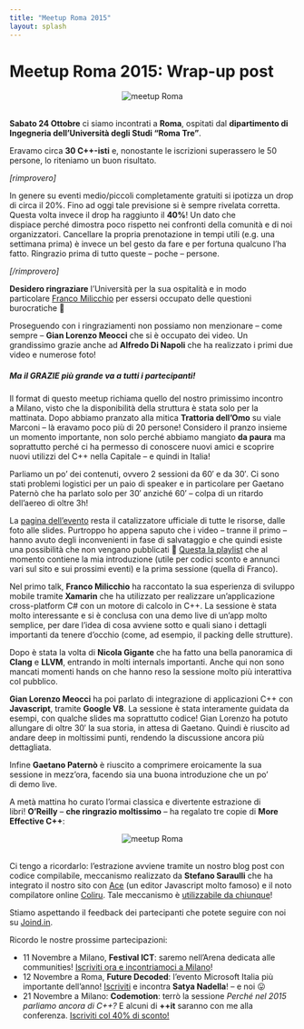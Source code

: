 ```yaml
---
title: "Meetup Roma 2015"
layout: splash
---
```


# Meetup Roma 2015: Wrap-up post

<center>
<img src="https://ilpropheta.github.io/pics/meetup-roma15.png" alt="meetup Roma">
</center>
<br/>

**Sabato 24 Ottobre** ci siamo incontrati a **Roma**, ospitati dal **dipartimento di Ingegneria dell’Università degli Studi “Roma Tre”**.

Eravamo circa **30 C++-isti** e, nonostante le iscrizioni superassero le 50 persone, lo riteniamo un buon risultato.

_\[rimprovero\]_

In genere su eventi medio/piccoli completamente gratuiti si ipotizza un drop di circa il 20%. Fino ad oggi tale previsione si è sempre rivelata corretta. Questa volta invece il drop ha raggiunto il **40%**! Un dato che dispiace perché dimostra poco rispetto nei confronti della comunità e di noi organizzatori. Cancellare la propria prenotazione in tempi utili (e.g. una settimana prima) è invece un bel gesto da fare e per fortuna qualcuno l’ha fatto. Ringrazio prima di tutto queste – poche – persone.

_\[/rimprovero\]_

**Desidero ringraziare** l’Università per la sua ospitalità e in modo particolare [Franco Milicchio](http://plm.dia.uniroma3.it/milicchio/) per essersi occupato delle questioni burocratiche 🙂

Proseguendo con i ringraziamenti non possiamo non menzionare – come sempre – **Gian Lorenzo Meocci** che si è occupato dei video. Un grandissimo grazie anche ad **Alfredo Di Napoli** che ha realizzato i primi due video e numerose foto!

##### Ma il GRAZIE più grande va a tutti i partecipanti!

Il format di questo meetup richiama quello del nostro primissimo incontro a Milano, visto che la disponibilità della struttura è stata solo per la mattinata. Dopo abbiamo pranzato alla mitica **Trattoria dell’Omo** su viale Marconi – là eravamo poco più di 20 persone! Considero il pranzo insieme un momento importante, non solo perché abbiamo mangiato **da paura** ma soprattutto perché ci ha permesso di conoscere nuovi amici e scoprire nuovi utilizzi del C++ nella Capitale – e quindi in Italia!

Parliamo un po’ dei contenuti, ovvero 2 sessioni da 60′ e da 30′. Ci sono stati problemi logistici per un paio di speaker e in particolare per Gaetano Paternò che ha parlato solo per 30′ anziché 60′ – colpa di un ritardo dell’aereo di oltre 3h!

La [pagina dell’evento](http://www.italiancpp.org/eventi/2015-10-24-meetup-roma) resta il catalizzatore ufficiale di tutte le risorse, dalle foto alle slides. Purtroppo ho appena saputo che i video – tranne il primo – hanno avuto degli inconvenienti in fase di salvataggio e che quindi esiste una possibilità che non vengano pubblicati 🙁 [Questa la playlist](https://www.youtube.com/playlist?list=PLsCm1Hs016LUndbvlb7G56i44a3G6jwBQ) che al momento contiene la mia introduzione (utile per codici sconto e annunci vari sul sito e sui prossimi eventi) e la prima sessione (quella di Franco).

Nel primo talk, **Franco Milicchio** ha raccontato la sua esperienza di sviluppo mobile tramite **Xamarin** che ha utilizzato per realizzare un’applicazione cross-platform C# con un motore di calcolo in C++. La sessione è stata molto interessante e si è conclusa con una demo live di un’app molto semplice, per dare l’idea di cosa avviene sotto e quali siano i dettagli importanti da tenere d’occhio (come, ad esempio, il packing delle strutture).

Dopo è stata la volta di **Nicola Gigante** che ha fatto una bella panoramica di **Clang** e **LLVM**, entrando in molti internals importanti. Anche qui non sono mancati momenti hands on che hanno reso la sessione molto più interattiva col pubblico.

**Gian Lorenzo Meocci** ha poi parlato di integrazione di applicazioni C++ con **Javascript**, tramite **Google V8**. La sessione è stata interamente guidata da esempi, con qualche slides ma soprattutto codice! Gian Lorenzo ha potuto allungare di oltre 30′ la sua storia, in attesa di Gaetano. Quindi è riuscito ad andare deep in moltissimi punti, rendendo la discussione ancora più dettagliata.

Infine **Gaetano Paternò** è riuscito a comprimere eroicamente la sua sessione in mezz’ora, facendo sia una buona introduzione che un po’ di demo live.

A metà mattina ho curato l’ormai classica e divertente estrazione di libri! **O’Reilly** – **che ringrazio moltissimo** – ha regalato tre copie di **More Effective C++**:

<center>
<img src="https://i0.wp.com/www.italiancpp.org/wp-content/uploads/2015/10/estrazioni.jpg?resize=600&ssl=1" alt="meetup Roma">
</center>
<br/>

Ci tengo a ricordarlo: l’estrazione avviene tramite un nostro blog post con codice compilabile, meccanismo realizzato da **Stefano Saraulli** che ha integrato il nostro sito con [Ace](https://ace.c9.io/) (un editor Javascript molto famoso) e il noto compilatore online [Coliru](http://coliru.stacked-crooked.com). Tale meccanismo è [utilizzabile da chiunque](http://www.italiancpp.org/articoli/diventa-un-autore/)!

Stiamo aspettando il feedback dei partecipanti che potete seguire con noi su [Joind.in](http://joind.in/event/italiancpp-roma-2015).

Ricordo le nostre prossime partecipazioni:

*   11 Novembre a Milano, **Festival ICT**: saremo nell’Arena dedicata alle communities! [Iscriviti ora e incontriamoci a Milano](http://www.eventbrite.it/e/registrazione-festival-ict-2015-17275008014?aff=italiancpp)!
*   12 Novembre a Roma, **Future Decoded**: l’evento Microsoft Italia più importante dell’anno! [Iscriviti](https://www.microsoft.com/italy/futuredecoded/) e incontra **Satya Nadella**! – e noi 😛
*   21 Novembre a Milano: **Codemotion**: terrò la sessione _Perché nel 2015 parliamo ancora di C++?_ E alcuni di **++it** saranno con me alla conferenza. [Iscriviti col 40% di sconto!](http://www.eventbrite.it/e/biglietti-codemotion-milan-2015-conference-20th21st-november-2015-17453601191?discount=itacpp)